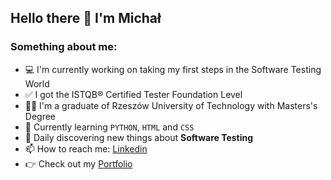 
## Hello there 👋 I'm Michał

### Something about me:

- 💻 I'm currently working on taking my first steps in the Software Testing World
- ✅ I got the ISTQB®️ Certified Tester Foundation Level
- 👨‍🎓 I'm a graduate of Rzeszów University of Technology with Masters's Degree
- 🌱 Currently learning `PYTHON`, `HTML` and `CSS`
- 🔭 Daily discovering new things about **Software Testing**
- 📫 How to reach me: [Linkedin](https://www.linkedin.com/in/michal-cecula/)
- 👉 Check out my [Portfolio](https://github.com/michalcecula/Portfolio)
